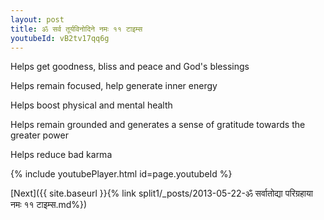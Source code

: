 ```yaml
---
layout: post
title: ॐ सर्व तूर्यविनोदिने नमः ११ टाइम्स
youtubeId: vB2tv17qq6g
---
```

 
 
Helps get goodness, bliss and peace and God's blessings
 
Helps remain focused, help generate inner energy 
 
Helps boost physical and mental health 
 
Helps remain grounded and generates a sense of gratitude towards the greater power 
 
Helps reduce bad karma
 
 
 
 


{% include youtubePlayer.html id=page.youtubeId %}
 
[Next]({{ site.baseurl }}{% link  split1/_posts/2013-05-22-ॐ सर्वातोद्या परिग्रहाया नमः ११ टाइम्स.md%})
 
